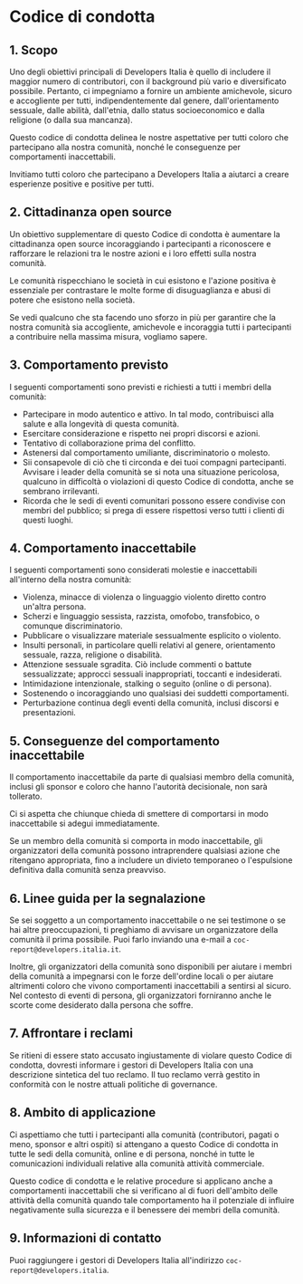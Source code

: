 # Codice di condotta

## 1. Scopo

Uno degli obiettivi principali di Developers Italia è quello di includere il maggior numero di contributori, con il background più vario e diversificato possibile. Pertanto, ci impegniamo a fornire un ambiente amichevole, sicuro e accogliente per tutti, indipendentemente dal genere, dall'orientamento sessuale, dalle abilità, dall'etnia, dallo status socioeconomico e dalla religione (o dalla sua mancanza).

Questo codice di condotta delinea le nostre aspettative per tutti coloro che partecipano alla nostra comunità, nonché le conseguenze per comportamenti inaccettabili.

Invitiamo tutti coloro che partecipano a Developers Italia a aiutarci a creare esperienze positive e positive per tutti.

## 2. Cittadinanza open source

Un obiettivo supplementare di questo Codice di condotta è aumentare la cittadinanza open source incoraggiando i partecipanti a riconoscere e rafforzare le relazioni tra le nostre azioni e i loro effetti sulla nostra comunità.

Le comunità rispecchiano le società in cui esistono e l'azione positiva è essenziale per contrastare le molte forme di disuguaglianza e abusi di potere che esistono nella società.

Se vedi qualcuno che sta facendo uno sforzo in più per garantire che la nostra comunità sia accogliente, amichevole e incoraggia tutti i partecipanti a contribuire nella massima misura, vogliamo sapere.

## 3. Comportamento previsto

I seguenti comportamenti sono previsti e richiesti a tutti i membri della comunità:

- Partecipare in modo autentico e attivo. In tal modo, contribuisci alla salute e alla longevità di questa comunità.
- Esercitare considerazione e rispetto nei propri discorsi e azioni.
- Tentativo di collaborazione prima del conflitto.
- Astenersi dal comportamento umiliante, discriminatorio o molesto.
- Sii consapevole di ciò che ti circonda e dei tuoi compagni partecipanti. Avvisare i leader della comunità se si nota una situazione pericolosa, qualcuno in difficoltà o violazioni di questo Codice di condotta, anche se sembrano irrilevanti.
- Ricorda che le sedi di eventi comunitari possono essere condivise con membri del pubblico; si prega di essere rispettosi verso tutti i clienti di questi luoghi.

## 4. Comportamento inaccettabile

I seguenti comportamenti sono considerati molestie e inaccettabili all'interno della nostra comunità:

- Violenza, minacce di violenza o linguaggio violento diretto contro un'altra persona.
- Scherzi e linguaggio sessista, razzista, omofobo, transfobico, o comunque discriminatorio.
- Pubblicare o visualizzare materiale sessualmente esplicito o violento.
- Insulti personali, in particolare quelli relativi al genere, orientamento sessuale, razza, religione o disabilità.
- Attenzione sessuale sgradita. Ciò include commenti o battute sessualizzate; approcci sessuali inappropriati, toccanti e indesiderati.
- Intimidazione intenzionale, stalking o seguito (online o di persona).
- Sostenendo o incoraggiando uno qualsiasi dei suddetti comportamenti.
- Perturbazione continua degli eventi della comunità, inclusi discorsi e presentazioni.

## 5. Conseguenze del comportamento inaccettabile

Il comportamento inaccettabile da parte di qualsiasi membro della comunità, inclusi gli sponsor e coloro che hanno l'autorità decisionale, non sarà tollerato.

Ci si aspetta che chiunque chieda di smettere di comportarsi in modo inaccettabile si adegui immediatamente.

Se un membro della comunità si comporta in modo inaccettabile, gli organizzatori della comunità possono intraprendere qualsiasi azione che ritengano appropriata, fino a includere un divieto temporaneo o l'espulsione definitiva dalla comunità senza preavviso.

## 6. Linee guida per la segnalazione

Se sei soggetto a un comportamento inaccettabile o ne sei testimone o se hai altre preoccupazioni, ti preghiamo di avvisare un organizzatore della comunità il prima possibile. Puoi farlo inviando una e-mail a `coc-report@developers.italia.it`.

Inoltre, gli organizzatori della comunità sono disponibili per aiutare i membri della comunità a impegnarsi con le forze dell'ordine locali o per aiutare altrimenti coloro che vivono comportamenti inaccettabili a sentirsi al sicuro. Nel contesto di eventi di persona, gli organizzatori forniranno anche le scorte come desiderato dalla persona che soffre.

## 7. Affrontare i reclami

Se ritieni di essere stato accusato ingiustamente di violare questo Codice di condotta, dovresti informare i gestori di Developers Italia con una descrizione sintetica del tuo reclamo. Il tuo reclamo verrà gestito in conformità con le nostre attuali politiche di governance.

## 8. Ambito di applicazione

Ci aspettiamo che tutti i partecipanti alla comunità (contributori, pagati o meno, sponsor e altri ospiti) si attengano a questo Codice di condotta in tutte le sedi della comunità, online e di persona, nonché in tutte le comunicazioni individuali relative alla comunità attività commerciale.

Questo codice di condotta e le relative procedure si applicano anche a comportamenti inaccettabili che si verificano al di fuori dell'ambito delle attività della comunità quando tale comportamento ha il potenziale di influire negativamente sulla sicurezza e il benessere dei membri della comunità.

## 9. Informazioni di contatto

Puoi raggiungere i gestori di Developers Italia all'indirizzo `coc-report@developers.italia`.
